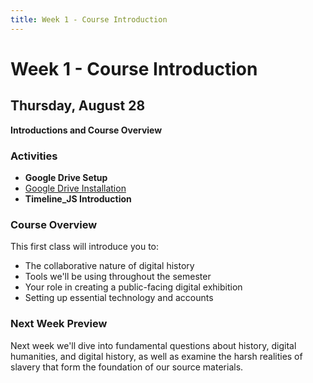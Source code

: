 ```yaml
---
title: Week 1 - Course Introduction
---
```


# Week 1 - Course Introduction

## Thursday, August 28

**Introductions and Course Overview**

### Activities
- **Google Drive Setup**
- [Google Drive Installation](https://docs.google.com/document/d/1cQHefWqXcXQq9bbJGlev4kIz2uE7f6xvC0s79sdC3sI/edit?usp=sharing)
- **Timeline_JS Introduction**

### Course Overview
This first class will introduce you to:
- The collaborative nature of digital history
- Tools we'll be using throughout the semester
- Your role in creating a public-facing digital exhibition
- Setting up essential technology and accounts

### Next Week Preview
Next week we'll dive into fundamental questions about history, digital humanities, and digital history, as well as examine the harsh realities of slavery that form the foundation of our source materials.
